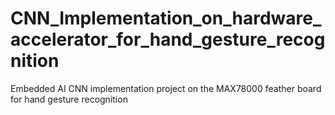 # CNN_Implementation_on_hardware_accelerator_for_hand_gesture_recognition
Embedded AI CNN implementation project on the MAX78000 feather board for hand gesture recognition
